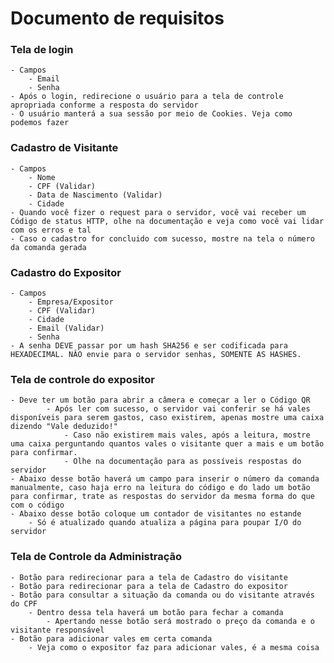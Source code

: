 # Documento de requisitos

### Tela de login
	- Campos
		- Email
		- Senha
	- Após o login, redirecione o usuário para a tela de controle apropriada conforme a resposta do servidor
	- O usuário manterá a sua sessão por meio de Cookies. Veja como podemos fazer

### Cadastro de Visitante
	- Campos
		- Nome
		- CPF (Validar)
		- Data de Nascimento (Validar)
		- Cidade
	- Quando você fizer o request para o servidor, você vai receber um Código de status HTTP, olhe na documentação e veja como você vai lidar com os erros e tal
	- Caso o cadastro for concluido com sucesso, mostre na tela o número da comanda gerada

### Cadastro do Expositor
	- Campos
		- Empresa/Expositor
		- CPF (Validar)
		- Cidade
		- Email (Validar)
		- Senha
	- A senha DEVE passar por um hash SHA256 e ser codificada para HEXADECIMAL. NÂO envie para o servidor senhas, SOMENTE AS HASHES.

### Tela de controle do expositor
	- Deve ter um botão para abrir a câmera e começar a ler o Código QR
			- Após ler com sucesso, o servidor vai conferir se há vales disponíveis para serem gastos, caso existirem, apenas mostre uma caixa dizendo "Vale deduzido!"
				- Caso não existirem mais vales, após a leitura, mostre uma caixa perguntando quantos vales o visitante quer a mais e um botão para confirmar.
				- Olhe na documentação para as possíveis respostas do servidor
	- Abaixo desse botão haverá um campo para inserir o número da comanda manualmente, caso haja erro na leitura do código e do lado um botão para confirmar, trate as respostas do servidor da mesma forma do que com o código
	- Abaixo desse botão coloque um contador de visitantes no estande
		- Só é atualizado quando atualiza a página para poupar I/O do servidor

### Tela de Controle da Administração
	- Botão para redirecionar para a tela de Cadastro do visitante
	- Botão para redirecionar para a tela de Cadastro do expositor
	- Botão para consultar a situação da comanda ou do visitante através do CPF
		- Dentro dessa tela haverá um botão para fechar a comanda
			- Apertando nesse botão será mostrado o preço da comanda e o visitante responsável
	- Botão para adicionar vales em certa comanda
		- Veja como o expositor faz para adicionar vales, é a mesma coisa

